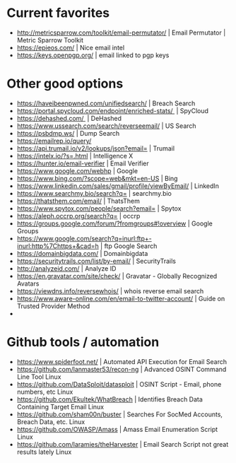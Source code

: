 # Current favorites
- http://metricsparrow.com/toolkit/email-permutator/ | Email Permutator | Metric Sparrow Toolkit
- https://epieos.com/ | Nice email intel
- https://keys.openpgp.org/ | email linked to pgp keys

  
# Other good options
- https://haveibeenpwned.com/unifiedsearch/ | Breach Search
- https://portal.spycloud.com/endpoint/enriched-stats/  | SpyCloud 
- https://dehashed.com/  | DeHashed 
- https://www.ussearch.com/search/reverseemail/ | US Search
- https://psbdmp.ws/ | Dump Search
- https://emailrep.io/query/ 
- https://api.trumail.io/v2/lookups/json?email= | Trumail
- https://intelx.io/?s=.html | Intelligence X
- https://hunter.io/email-verifier | Email Verifier
- https://www.google.com/webhp | Google
- https://www.bing.com/?scope=web&mkt=en-US | Bing
- https://www.linkedin.com/sales/gmail/profile/viewByEmail/ | LinkedIn
- https://www.searchmy.bio/search?q= | searchmy.bio
- https://thatsthem.com/email/ | ThatsThem
- https://www.spytox.com/people/search?email= | Spytox
- https://aleph.occrp.org/search?q= | occrp
- https://groups.google.com/forum/?fromgroups#!overview | Google Groups
- https://www.google.com/search?q=inurl:ftp+-inurl:http%7Chttps+&cad=h | ftp Google Search
- https://domainbigdata.com/ | Domainbigdata
- https://securitytrails.com/list/by-email/ | SecurityTrails
- http://analyzeid.com/ | Analyze ID
- https://en.gravatar.com/site/check/ | Gravatar - Globally Recognized Avatars
- https://viewdns.info/reversewhois/ | whois reverse email search
- https://www.aware-online.com/en/email-to-twitter-account/ | Guide on Trusted Provider Method
- 
# Github tools / automation
- https://www.spiderfoot.net/ | Automated API Execution for Email Search
- https://github.com/lanmaster53/recon-ng | Advanced OSINT Command Line Tool Linux
- https://github.com/DataSploit/datasploit | OSINT Script - Email, phone numbers, etc Linux
- https://github.com/Ekultek/WhatBreach | Identifies Breach Data Containing Target Email Linux
- https://github.com/sham00n/buster | Searches For SocMed Accounts, Breach Data, etc. Linux
- https://github.com/OWASP/Amass | Amass Email Enumeration Script Linux
- https://github.com/laramies/theHarvester | Email Search Script not great results lately Linux
